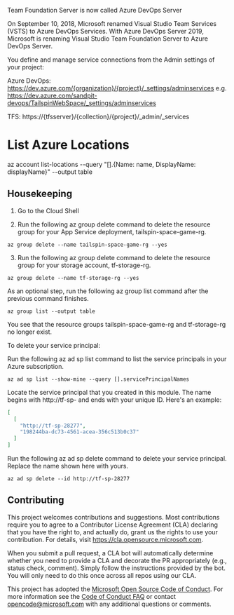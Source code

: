 Team Foundation Server is now called Azure DevOps Server

On September 10, 2018, Microsoft renamed Visual Studio Team Services (VSTS) to Azure DevOps Services. With Azure DevOps Server 2019, Microsoft is renaming Visual Studio Team Foundation Server to Azure DevOps Server.

You define and manage service connections from the Admin settings of your project:

Azure DevOps: https://dev.azure.com/{organization}/{project}/_settings/adminservices
e.g.
https://dev.azure.com/sandpit-devops/TailspinWebSpace/_settings/adminservices

TFS: https://{tfsserver}/{collection}/{project}/_admin/_services

# List Azure Locations 
az account list-locations   --query "[].{Name: name, DisplayName: displayName}"   --output table

## Housekeeping 

1. Go to the Cloud Shell

2. Run the following az group delete command to delete the resource group for your App Service deployment, tailspin-space-game-rg.

`az group delete --name tailspin-space-game-rg --yes`

3. Run the following az group delete command to delete the resource group for your storage account, tf-storage-rg.

`az group delete --name tf-storage-rg --yes`

As an optional step, run the following az group list command after the previous command finishes.

`az group list --output table`

You see that the resource groups tailspin-space-game-rg and tf-storage-rg no longer exist.

To delete your service principal:

Run the following az ad sp list command to list the service principals in your Azure subscription.


`az ad sp list --show-mine --query [].servicePrincipalNames`

Locate the service principal that you created in this module. The name begins with http://tf-sp- and ends with your unique ID. Here's an example:

```JSON
[
  [
    "http://tf-sp-28277",
    "198244ba-dc73-4561-acea-356c513b0c37"
  ]
]
```
Run the following az ad sp delete command to delete your service principal. Replace the name shown here with yours.

`az ad sp delete --id http://tf-sp-28277`

## Contributing

This project welcomes contributions and suggestions.  Most contributions require you to agree to a
Contributor License Agreement (CLA) declaring that you have the right to, and actually do, grant us
the rights to use your contribution. For details, visit https://cla.opensource.microsoft.com.

When you submit a pull request, a CLA bot will automatically determine whether you need to provide
a CLA and decorate the PR appropriately (e.g., status check, comment). Simply follow the instructions
provided by the bot. You will only need to do this once across all repos using our CLA.

This project has adopted the [Microsoft Open Source Code of Conduct](https://opensource.microsoft.com/codeofconduct/).
For more information see the [Code of Conduct FAQ](https://opensource.microsoft.com/codeofconduct/faq/) or
contact [opencode@microsoft.com](mailto:opencode@microsoft.com) with any additional questions or comments.
